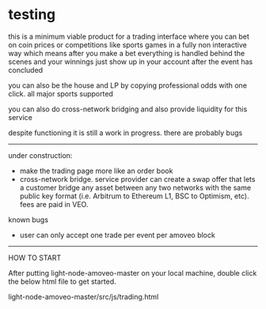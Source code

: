# testing

this is a minimum viable product for a trading interface where you can bet on coin prices or competitions like sports games in a fully non interactive way which means after you make a bet everything is handled behind the scenes and your winnings just show up in your account after the event has concluded

you can also be the house and LP by copying professional odds with one click. all major sports supported

you can also do cross-network bridging and also provide liquidity for this service

despite functioning it is still a work in progress. there are probably bugs

------------------------------------------------------------------------------------------------------------------------------------------

under construction:

- make the trading page more like an order book
- cross-network bridge. service provider can create a swap offer that lets a customer bridge any asset between any two networks with the same public key format (i.e. Arbitrum to Ethereum L1, BSC to Optimism, etc). fees are paid in VEO.

known bugs

- user can only accept one trade per event per amoveo block

------------------------------------------------------------------------------------------------------------------------------------------

HOW TO START

After putting light-node-amoveo-master on your local machine, double click the below html file to get started.

light-node-amoveo-master/src/js/trading.html
